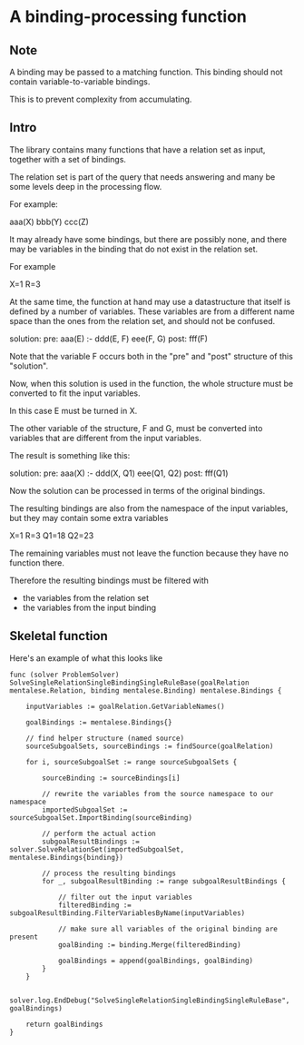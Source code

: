 # A binding-processing function

## Note

A binding may be passed to a matching function. This binding should not contain variable-to-variable bindings.

This is to prevent complexity from accumulating.

## Intro

The library contains many functions that have a relation set as input, together with a set of bindings.

The relation set is part of the query that needs answering and many be some levels deep in the processing flow.

For example:

aaa(X) bbb(Y) ccc(Z)

It may already have some bindings, but there are possibly none, and there may be variables in the binding that do not exist in the relation set.

For example

X=1 R=3

At the same time, the function at hand may use a datastructure that itself is defined by a number of variables. These variables are from a different name space than the ones from the relation set, and should not be confused.

solution:
    pre: aaa(E) :- ddd(E, F) eee(F, G)
    post: fff(F)

Note that the variable F occurs both in the "pre" and "post" structure of this "solution".

Now, when this solution is used in the function, the whole structure must be converted to fit the input variables.

In this case E must be turned in X.

The other variable of the structure, F and G, must be converted into variables that are different from the input variables.

The result is something like this:

solution:
    pre: aaa(X) :- ddd(X, Q1) eee(Q1, Q2)
    post: fff(Q1)

Now the solution can be processed in terms of the original bindings.

The resulting bindings are also from the namespace of the input variables, but they may contain some extra variables

X=1 R=3 Q1=18 Q2=23

The remaining variables must not leave the function because they have no function there.

Therefore the resulting bindings must be filtered with

- the variables from the relation set
- the variables from the input binding

## Skeletal function

Here's an example of what this looks like

    func (solver ProblemSolver) SolveSingleRelationSingleBindingSingleRuleBase(goalRelation mentalese.Relation, binding mentalese.Binding) mentalese.Bindings {

        inputVariables := goalRelation.GetVariableNames()

        goalBindings := mentalese.Bindings{}

        // find helper structure (named source)
        sourceSubgoalSets, sourceBindings := findSource(goalRelation)

        for i, sourceSubgoalSet := range sourceSubgoalSets {

            sourceBinding := sourceBindings[i]

            // rewrite the variables from the source namespace to our namespace
            importedSubgoalSet := sourceSubgoalSet.ImportBinding(sourceBinding)

            // perform the actual action
            subgoalResultBindings := solver.SolveRelationSet(importedSubgoalSet, mentalese.Bindings{binding})

            // process the resulting bindings
            for _, subgoalResultBinding := range subgoalResultBindings {

                // filter out the input variables
                filteredBinding := subgoalResultBinding.FilterVariablesByName(inputVariables)

                // make sure all variables of the original binding are present
                goalBinding := binding.Merge(filteredBinding)

                goalBindings = append(goalBindings, goalBinding)
            }
        }

        solver.log.EndDebug("SolveSingleRelationSingleBindingSingleRuleBase", goalBindings)

        return goalBindings
    }
